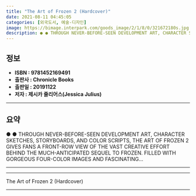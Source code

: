 ```yaml
---
title: "The Art of Frozen 2 (Hardcover)"
date: 2021-08-11 04:45:05
categories: [외국도서, 예술-디자인]
image: https://bimage.interpark.com/goods_image/2/1/8/0/321672180s.jpg
description: ● ● THROUGH NEVER-BEFORE-SEEN DEVELOPMENT ART, CHARACTER SKETCHES, STORYBOARDS, AND COLOR SCRIPTS, THE ART OF FROZEN 2 GIVES FANS A FRONT-ROW VIEW OF THE VAST
---
```


## **정보**

- **ISBN : 9781452169491**
- **출판사 : Chronicle Books**
- **출판일 : 20191122**
- **저자 : 제시카 줄리어스(Jessica Julius)**

------



## **요약**

●  ●  THROUGH NEVER-BEFORE-SEEN DEVELOPMENT ART, CHARACTER SKETCHES, STORYBOARDS, AND COLOR SCRIPTS, THE ART OF FROZEN 2 GIVES FANS A FRONT-ROW VIEW OF THE VAST CREATIVE EFFORT BEHIND THE MUCH-ANTICIPATED SEQUEL TO FROZEN. FILLED WITH GORGEOUS FOUR-COLOR IMAGES AND FASCINATING... 

------



------


The Art of Frozen 2 (Hardcover) 

------


